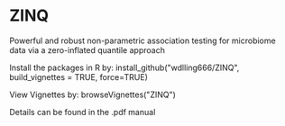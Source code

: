 # ZINQ
Powerful and robust non-parametric association testing for microbiome data via a zero-inflated quantile approach

Install the packages in R by:
install_github("wdlling666/ZINQ", build_vignettes = TRUE, force=TRUE)

View Vignettes by:
browseVignettes("ZINQ")

Details can be found in the .pdf manual
